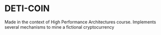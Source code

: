 # DETI-COIN
Made in the context of High Performance Architectures course. Implements several mechanisms to mine a fictional cryptocurrency
